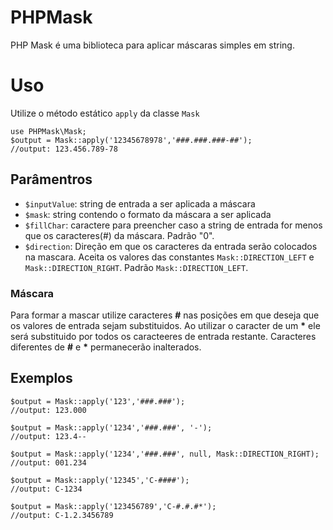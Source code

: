 
# PHPMask

PHP Mask é uma biblioteca para aplicar máscaras simples em string.


# Uso

Utilize o método estático `apply` da classe `Mask`

```
use PHPMask\Mask;
$output = Mask::apply('12345678978','###.###.###-##');
//output: 123.456.789-78
```

## Parâmentros

* `$inputValue`: string de entrada a ser aplicada a máscara
* `$mask`: string contendo o formato da máscara a ser aplicada
* `$fillChar`: caractere para preencher caso a string de entrada for menos que os caracteres(#) da máscara. Padrão "0".
* `$direction`: Direção em que os caracteres da entrada serão colocados na mascara. Aceita os valores das constantes `Mask::DIRECTION_LEFT` e `Mask::DIRECTION_RIGHT`. Padrão `Mask::DIRECTION_LEFT`.

### Máscara
Para formar a mascar utilize caracteres **#** nas posições em que deseja que os valores de entrada sejam substituidos. Ao utilizar o caracter de um **\*** ele será substituido por todos os caracteeres de entrada restante. Caracteres diferentes de **#** e __*__ permanecerão inalterados.


## Exemplos
```
$output = Mask::apply('123','###.###');
//output: 123.000

$output = Mask::apply('1234','###.###', '-');
//output: 123.4--

$output = Mask::apply('1234','###.###', null, Mask::DIRECTION_RIGHT);
//output: 001.234

$output = Mask::apply('12345','C-####');
//output: C-1234

$output = Mask::apply('123456789','C-#.#.#*');
//output: C-1.2.3456789
```
